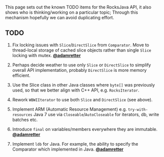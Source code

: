 This page sets out the known TODO items for the RocksJava API, it also shows who is thinking/working on a particular topic; Through this mechanism hopefully we can avoid duplicating effort.

## TODO

1. Fix locking issues with `Slice`/`DirectSlice` from `Comparator`. Move to thread-local storage of cached slice objects rather than single `Slice` locking with mutex.
**[@adamretter](https://github.com/adamretter)**

  1. Perhaps decide weather to use only `Slice` or `DirectSlice` to simplify overall API implementation, probably `DirectSlice` is more memory efficient.

  2. Use the Slice class in other Java classes where `byte[]` was previously used, so that we better align with C++ API, e.g. `RocksIterator`.

2. Rework `WBWIIterator` to use both `Slice` and `DirectSlice` (see above).

3. Implement ARM (Automatic Resource Management) e.g. `try-with-resources` Java 7 use via `Closeable`/`AutoCloseable` for iterators, db, write batches etc.

4. Introduce `final` on variables/members everywhere they are immutable.
**[@adamretter](https://github.com/adamretter)**

5. Implement `ldb` for Java. For example, the ability to specify the Comparator which implemented in Java.
**[@adamretter](https://github.com/adamretter)**
